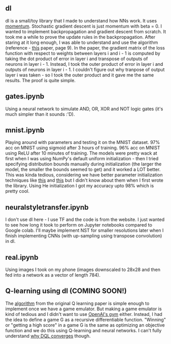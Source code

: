 ## dl

dl is a small/toy library that I made to understand how NNs work. It uses [momentum](https://distill.pub/2017/momentum/). Stochastic gradient descent is just momentum with beta = 0. I wanted to implement backpropagation and gradient descent from scratch. It took me a while to prove the update rules in the backpropagation. After staring at it long enough, I was able to understand and use the algorithm (reference - [this](http://www.cs.utoronto.ca/~ilya/pubs/ilya_sutskever_phd_thesis.pdf) paper, page 9). In the paper, the gradient matrix of the loss function with respect to weights between layers i and i - 1 is computed by taking the dot product of error in layer i and transpose of outputs of neurons in layer i - 1. Instead, I took the outer product of error in layer i and outputs of neurons in layer i - 1. I couldn't figure out why tranpose of output layer i was taken - so I took the outer product and it gave me the same results. The proof is quite simple.

## gates.ipynb

Using a neural network to simulate AND, OR, XOR and NOT logic gates (it's much simpler than it sounds :'D).

## mnist.ipynb

Playing around with parameters and testing it on the MNIST dataset. 97% acc on MNIST using sigmoid after 3 hours of training. 96% acc on MNIST using ReLU after 10 minutes of training. The models were pretty wack at first when I was using NumPy's default uniform initialization - then I tried specifying distribution bounds manually during initialization (the larger the model, the smaller the bounds seemed to get) and it worked a LOT better. This was kinda tedious, considering we have better parameter initialization techniques like [this](https://www.deeplearning.ai/ai-notes/initialization/) and [this](https://mmuratarat.github.io/2019-02-25/xavier-glorot-he-weight-init) but I didn't know about them when I first wrote the library. Using He initialization I got my accuracy upto 98% which is pretty cool. 

## neuralstyletransfer.ipynb

I don't use dl here - I use TF and the code is from the website. I just wanted to see how long it took to perform on Jupyter notebooks compared to Google colab. I'll maybe implement NST for smaller resolutions later when I finish implementing CNNs (with up-sampling using transpose convolution) in dl.  

## real.ipynb

Using images I took on my phone (images downscaled to 28x28 and then fed into a network as a vector of length 784).

## Q-learning using dl (COMING SOON!)

The [algorithm](https://miro.medium.com/max/1580/1*2wOzh6K4NMMrWYvZ0G5KUA.png) from the original Q learning paper is simple enough to implement once we have a game emulator. But making a game emulator is kind of tedious and I didn't want to use [OpenAI's gym](https://gym.openai.com/) either. Instead, I had the idea to define a game G as a recursive differentiable function. "Winning" or "getting a high score" in a game G is the same as optimizing an objective function and we do this using Q-learning and neural networks. I can't fully understand [why DQL converges](http://users.isr.ist.utl.pt/~mtjspaan/readingGroup/ProofQlearning.pdf) though. 
